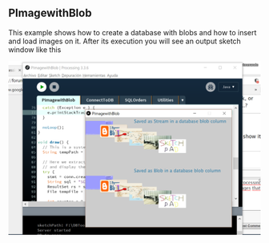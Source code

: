 ## PImagewithBlob

This example shows how to create a database with blobs and how to insert and load images on it. 
After its execution you will see an output sketch window like this 

[![Image](https://github.com/vesolba/DBManager-for-Processing/blob/master/examples/PImagewithBlob/Captura.PNG)](https://github.com/vesolba/DBManager-for-Processing/blob/master/examples/PImagewithBlob/Captura.PNG)

